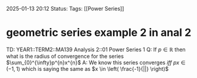 2025-01-13 20:12
Status: 
Tags: [[Power Series]]
# geometric series example 2 in anal 2

TD: YEAR1::TERM2::MA139 Analysis 2::01 Power Series 1
Q: If $p \in \mathbb{R}$ then what is the radius of convergence for the series $\sum_{0}^{\infty}p^{n}x^{n}$
A: We know this series converges _iff_ $px \in(-1,1)$ which is saying the same as $x \in \left( \frac{-1}{||} \right)$